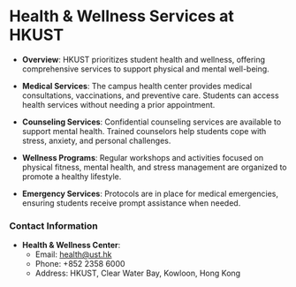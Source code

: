 # Health & Wellness Services at HKUST
- **Overview**: HKUST prioritizes student health and wellness, offering comprehensive services to support physical and mental well-being.

- **Medical Services**: The campus health center provides medical consultations, vaccinations, and preventive care. Students can access health services without needing a prior appointment.

- **Counseling Services**: Confidential counseling services are available to support mental health. Trained counselors help students cope with stress, anxiety, and personal challenges.

- **Wellness Programs**: Regular workshops and activities focused on physical fitness, mental health, and stress management are organized to promote a healthy lifestyle.

- **Emergency Services**: Protocols are in place for medical emergencies, ensuring students receive prompt assistance when needed.

### Contact Information
- **Health & Wellness Center**:
  - Email: health@ust.hk
  - Phone: +852 2358 6000
  - Address: HKUST, Clear Water Bay, Kowloon, Hong Kong
